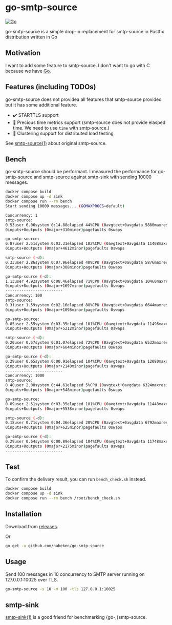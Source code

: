 # go-smtp-source

[![Go](https://github.com/nabeken/go-smtp-source/actions/workflows/go.yml/badge.svg)](https://github.com/nabeken/go-smtp-source/actions/workflows/go.yml)

go-smtp-source is a simple drop-in replacement for smtp-source in Postfix distribution written in Go

## Motivation

I want to add some feature to smtp-source. I don't want to go with C because we have [Go](http://golang.org).

## Features (including TODOs)

go-smtp-source does not providea all features that smtp-source provided but it has some additional feature.

- :heavy_check_mark: STARTTLS support
- :construction: Precious time metrics support (smtp-source does not provide elasped time. We need to use `time` with smtp-source.)
- :construction: Clustering support for distributed load testing

See [smtp-source(1)](http://www.postfix.org/smtp-source.1.html) about original smtp-source.

## Bench

go-smtp-source should be performant.
I measured the performance for go-smtp-source and smtp-source against smtp-sink with sending 10000 messages.

```sh
docker compose build
docker compose up -d sink
docker compose run --rm bench
Start sending 10000 messages... (GOMAXPROCS=default)

Concurrency: 1
smtp-source:
0.53user 6.06system 0:14.88elapsed 44%CPU (0avgtext+0avgdata 5880maxresident)k
0inputs+0outputs (0major+310minor)pagefaults 0swaps

go-smtp-source:
0.87user 2.51system 0:03.31elapsed 102%CPU (0avgtext+0avgdata 11408maxresident)k
0inputs+8outputs (0major+4612minor)pagefaults 0swaps

smtp-source (-d):
0.33user 2.86system 0:07.96elapsed 40%CPU (0avgtext+0avgdata 5876maxresident)k
0inputs+0outputs (0major+308minor)pagefaults 0swaps

go-smtp-source (-d):
1.13user 4.92system 0:08.46elapsed 71%CPU (0avgtext+0avgdata 10460maxresident)k
0inputs+8outputs (0major+1697minor)pagefaults 0swaps
-------------------------
Concurrency: 100
smtp-source:
0.31user 1.59system 0:02.16elapsed 88%CPU (0avgtext+0avgdata 6644maxresident)k
0inputs+0outputs (0major+1098minor)pagefaults 0swaps

go-smtp-source:
0.85user 2.55system 0:03.35elapsed 101%CPU (0avgtext+0avgdata 11496maxresident)k
0inputs+8outputs (0major+5212minor)pagefaults 0swaps

smtp-source (-d):
0.20user 0.57system 0:01.07elapsed 72%CPU (0avgtext+0avgdata 6532maxresident)k
0inputs+0outputs (0major+604minor)pagefaults 0swaps

go-smtp-source (-d):
0.29user 0.65system 0:00.91elapsed 104%CPU (0avgtext+0avgdata 12080maxresident)k
0inputs+8outputs (0major+2140minor)pagefaults 0swaps
-------------------------
Concurrency: 1000
smtp-source:
0.40user 2.08system 0:44.61elapsed 5%CPU (0avgtext+0avgdata 6324maxresident)k
0inputs+0outputs (0major+548minor)pagefaults 0swaps

go-smtp-source:
0.89user 2.51system 0:03.35elapsed 101%CPU (0avgtext+0avgdata 11448maxresident)k
0inputs+8outputs (0major+5538minor)pagefaults 0swaps

smtp-source (-d):
0.18user 0.71system 0:04.36elapsed 20%CPU (0avgtext+0avgdata 6792maxresident)k
0inputs+0outputs (0major+625minor)pagefaults 0swaps

go-smtp-source (-d):
0.29user 0.64system 0:00.89elapsed 104%CPU (0avgtext+0avgdata 11748maxresident)k
0inputs+8outputs (0major+2175minor)pagefaults 0swaps
-------------------------
```

## Test

To confirm the delivery result, you can run `bench_check.sh` instead.

```sh
docker compose build
docker compose up -d sink
docker compose run --rm bench /root/bench_check.sh
```

## Installation

Download from [releases](https://github.com/nabeken/go-smtp-source/releases).

Or

```sh
go get -u github.com/nabeken/go-smtp-source
```

## Usage

Send 100 messages in 10 concurrency to SMTP server running on 127.0.0.1:10025 over TLS.

```sh
go-smtp-source -s 10 -m 100 -tls 127.0.0.1:10025
```

## smtp-sink

[smtp-sink(1)](http://www.postfix.org/smtp-sink.1.html) is a good friend for benchmarking {go-,}smtp-source.
